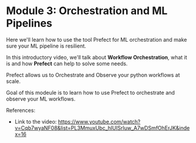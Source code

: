 # Module 3: Orchestration and ML Pipelines

Here we'll learn how to use the tool Prefect for ML orchestration and make sure your ML pipeline is resilient.

In this introductory video, we'll talk about **Workflow Orchestration**, what it is and how **Prefect** can help to solve some needs. 

Prefect allows us to Orchestrate and Observe your python workflows at scale.

Goal of this modeule is to learn how to use Prefect to orchestrate and observe your ML workflows.


References: 

* Link to the video: https://www.youtube.com/watch?v=Cqb7wyaNF08&list=PL3MmuxUbc_hIUISrluw_A7wDSmfOhErJK&index=16

